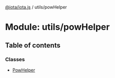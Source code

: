 [@iota/iota.js](../README.md) / utils/powHelper

# Module: utils/powHelper

## Table of contents

### Classes

- [PowHelper](../classes/utils_powhelper.powhelper.md)
